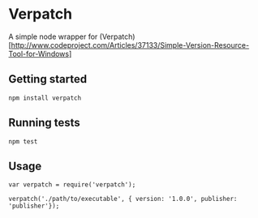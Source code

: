 # Verpatch

A simple node wrapper for (Verpatch)[http://www.codeproject.com/Articles/37133/Simple-Version-Resource-Tool-for-Windows]

## Getting started

`npm install verpatch`

## Running tests

`npm test`

## Usage

```
var verpatch = require('verpatch');

verpatch('./path/to/executable', { version: '1.0.0', publisher: 'publisher'});

```